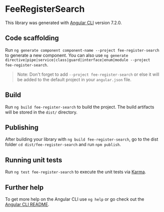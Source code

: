 # FeeRegisterSearch

This library was generated with [Angular CLI](https://github.com/angular/angular-cli) version 7.2.0.

## Code scaffolding

Run `ng generate component component-name --project fee-register-search` to generate a new component. You can also use `ng generate directive|pipe|service|class|guard|interface|enum|module --project fee-register-search`.
> Note: Don't forget to add `--project fee-register-search` or else it will be added to the default project in your `angular.json` file. 

## Build

Run `ng build fee-register-search` to build the project. The build artifacts will be stored in the `dist/` directory.

## Publishing

After building your library with `ng build fee-register-search`, go to the dist folder `cd dist/fee-register-search` and run `npm publish`.

## Running unit tests

Run `ng test fee-register-search` to execute the unit tests via [Karma](https://karma-runner.github.io).

## Further help

To get more help on the Angular CLI use `ng help` or go check out the [Angular CLI README](https://github.com/angular/angular-cli/blob/master/README.md).
